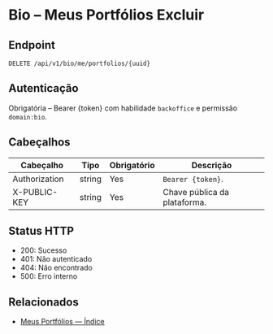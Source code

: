 # Bio – Meus Portfólios Excluir

## Endpoint

```
DELETE /api/v1/bio/me/portfolios/{uuid}
```

## Autenticação

Obrigatória – Bearer {token} com habilidade `backoffice` e permissão `domain:bio`.

## Cabeçalhos

| Cabeçalho           | Tipo   | Obrigatório | Descrição |
| ---------------- | ------ | -------- | ----------- |
| Authorization    | string | Yes      | `Bearer {token}`. |
| X-PUBLIC-KEY     | string | Yes      | Chave pública da plataforma. |

## Status HTTP

- 200: Sucesso
- 401: Não autenticado
- 404: Não encontrado
- 500: Erro interno

## Relacionados

- [Meus Portfólios — Índice](MyPortfoliosÍndice.md)
